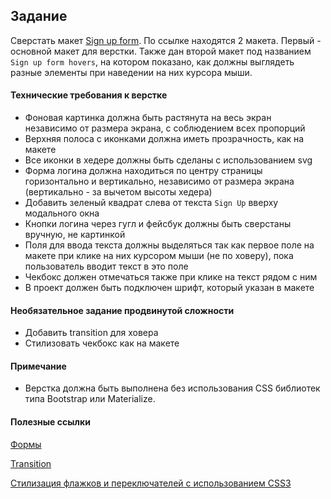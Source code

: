 ## Задание

Сверстать макет [Sign up form](https://www.figma.com/file/3PNPbpcJmlUFv4exvGliij/Untitled?node-id=0%3A1). По ссылке находятся 2 макета. Первый - основной макет для верстки. Также дан второй макет под названием `Sign up form hovers`, на котором показано, как должны выглядеть разные элементы при наведении на них курсора мыши.  

#### Технические требования к верстке

- Фоновая картинка должна быть растянута на весь экран независимо от размера экрана, с соблюдением всех пропорций
- Верхняя полоса с иконками должна иметь прозрачность, как на макете
- Все иконки в хедере должны быть сделаны с использованием svg
- Форма логина должна находиться по центру страницы горизонтально и вертикально, независимо от размера экрана (вертикально - за вычетом высоты хедера)
- Добавить зеленый квадрат слева от текста `Sign Up` вверху модального окна
- Кнопки логина через гугл и фейсбук должны быть сверстаны вручную, не картинкой
- Поля для ввода текста должны выделяться так как первое поле на макете при клике на них курсором мыши (не по ховеру), пока пользователь вводит текст в это поле
- Чекбокс должен отмечаться также при клике на текст рядом с ним
- В проект должен быть подключен шрифт, который указан в макете

#### Необязательное задание продвинутой сложности

- Добавить transition для ховера
- Стилизовать чекбокс как на макете

#### Примечание
- Верстка должна быть выполнена без использования CSS библиотек типа Bootstrap или Materialize.

#### Полезные ссылки

[Формы](https://dan-it.gitlab.io/fe-book/programming_essentials/html_css/lesson9_forms_sprites/forms.html)

[Transition](https://dan-it.gitlab.io/fe-book/programming_essentials/html_css/lesson13_animation_parallax/transition.html)

[Стилизация флажков и переключателей с использованием CSS3](https://habr.com/ru/post/489476/)
